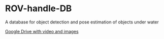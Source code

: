 # ROV-handle-DB
A database for object detection and pose estimation of objects under water

[Google Drive with video and images](https://drive.google.com/drive/folders/1ud-JQuhkf6-yQnfnkj7QhGx36aJO1ZWY?usp=sharing)
